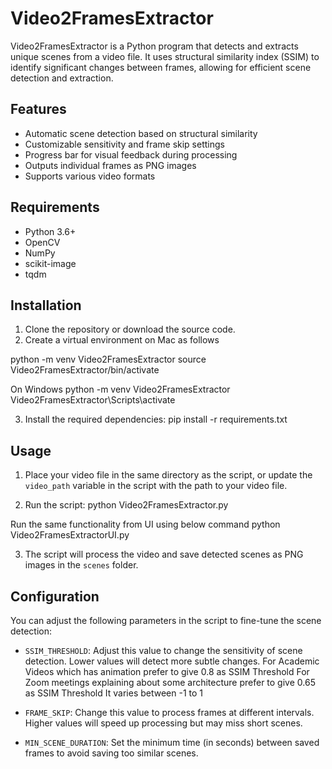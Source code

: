 # Video2FramesExtractor

Video2FramesExtractor is a Python program that detects and extracts unique scenes from a video file. It uses structural similarity index (SSIM) to identify significant changes between frames, allowing for efficient scene detection and extraction.

## Features

- Automatic scene detection based on structural similarity
- Customizable sensitivity and frame skip settings
- Progress bar for visual feedback during processing
- Outputs individual frames as PNG images
- Supports various video formats

## Requirements

- Python 3.6+
- OpenCV
- NumPy
- scikit-image
- tqdm

## Installation

1. Clone the repository or download the source code.
2. Create a virtual environment on Mac as follows

python -m venv Video2FramesExtractor
source Video2FramesExtractor/bin/activate

On Windows
python -m venv Video2FramesExtractor
Video2FramesExtractor\Scripts\activate


3. Install the required dependencies:
pip install -r requirements.txt

## Usage

1. Place your video file in the same directory as the script, or update the `video_path` variable in the script with the path to your video file.

2. Run the script:
python Video2FramesExtractor.py

Run the same functionality from UI using below command
python Video2FramesExtractorUI.py

3. The script will process the video and save detected scenes as PNG images in the `scenes` folder.

## Configuration

You can adjust the following parameters in the script to fine-tune the scene detection:

- `SSIM_THRESHOLD`: Adjust this value to change the sensitivity of scene detection. Lower values will detect more subtle changes. 
For Academic Videos which has animation prefer to give 0.8 as SSIM Threshold
For Zoom meetings explaining about some architecture prefer to give 0.65 as SSIM Threshold
It varies between -1 to 1

- `FRAME_SKIP`: Change this value to process frames at different intervals. Higher values will speed up processing but may miss short scenes.
- `MIN_SCENE_DURATION`: Set the minimum time (in seconds) between saved frames to avoid saving too similar scenes.


